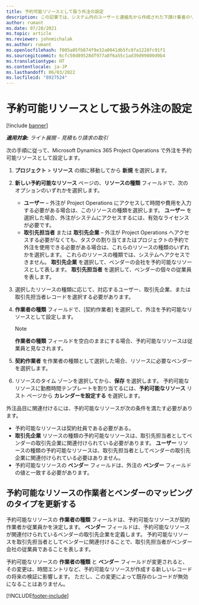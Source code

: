 ```yaml
---
title: 予約可能リソースとして扱う外注の設定
description: この記事では、システム内のユーザーと連絡先から作成された下請け業者のリソースを設定および保守して、それらを Microsoft Dynamics 365 Project Operations の外注先に関連付ける方法について説明します。
author: rumant
ms.date: 07/28/2021
ms.topic: article
ms.reviewer: johnmichalak
ms.author: rumant
ms.openlocfilehash: f005a05fb874f9e32a0041db5fc8fa1228fc91f1
ms.sourcegitcommit: 6cfc50d89528df977a8f6a55c1ad39d99800d9b4
ms.translationtype: HT
ms.contentlocale: ja-JP
ms.lasthandoff: 06/03/2022
ms.locfileid: "8927524"
---
```

# <a name="set-up-subcontractors-as-bookable-resources"></a>予約可能リソースとして扱う外注の設定

[!include [banner](../../includes/dataverse-preview.md)]

_**適用対象:** ライト展開 - 見積もり請求の取引_

次の手順に従って、Microsoft Dynamics 365 Project Operations で外注を予約可能リソースとして設定します。

1. **プロジェクト** \> **リソース** の順に移動してから **新規** を選択します。
2. **新しい予約可能なリソース** ページの、**リソースの種類** フィールドで、次のオプションのいずれかを選択します。

    - **ユーザー** – 外注が Project Operations にアクセスして時間や費用を入力する必要がある場合は、このリソースの種類を選択します。 **ユーザー** を選択した場合、外注がシステムにアクセスするには、有効なライセンスが必要です。
    - **取引先担当者** または **取引先企業** – 外注が Project Operations へアクセスする必要がなくても、タスクの割り当てまたはプロジェクトの予約で外注を使用できる必要がある場合は、これらのリソースの種類のいずれかを選択します。 これらのリソースの種類では、システムへアクセスできません。 **取引先企業** を選択して、ベンダーの会社を予約可能なリソースとして表します。 **取引先担当者** を選択して、べンダーの個々の従業員を表します。

3. 選択したリソースの種類に応じて、対応するユーザー、取引先企業、または取引先担当者レコードを選択する必要があります。
4. **作業者の種類** フィールドで、[契約作業者] を選択して、外注を予約可能なリソースとして設定します。

    > [!NOTE]
    > **作業者の種類** フィールドを空白のままにする場合、予約可能なリソースは従業員と見なされます。

5. **契約作業者** を作業者の種類として選択した場合、リソースに必要なベンダーを選択します。
6. リソースのタイム ゾーンを選択してから、**保存** を選択します。 予約可能なリソースに勤務時間テンプレートを割り当てるには、**予約可能なリソース** リスト ページから **カレンダーを設定する** を選択します。

外注品目に関連付けるには、予約可能なリソースが次の条件を満たす必要があります。

- 予約可能なリソースは契約社員である必要がある。
- **取引先企業** リソースの種類の予約可能なリソースは、取引先担当者としてベンダーの取引先企業に関連付けられている必要があります。 **ユーザー** リソースの種類の予約可能なリソースは、取引先担当者としてベンダーの取引先企業に関連付けられている必要はありません。
- 予約可能なリソースの **ベンダー** フィールドは、外注の **ベンダー** フィールドの値と一致する必要があります。

## <a name="update-the-type-of-worker-and-vendor-mapping-for-bookable-resources"></a>予約可能なリソースの作業者とベンダーのマッピングのタイプを更新する

予約可能なリソースの **作業者の種類** フィールドは、予約可能なリソースが契約作業者か従業員かを決定します。 **ベンダー** フィールドは、予約可能なリソースが関連付けられているベンダーの取引先企業を定義します。 予約可能なリソースを取引先担当者としてベンダーに関連付けることで、取引先担当者がベンダー会社の従業員であることを表します。

予約可能なリソースの **作業者の種類** と **ベンダー** フィールドが変更されると、その変更は、時間エントリなど、予約可能なリソースが作成する新しいレコードの将来の検証に影響します。 ただし、この変更によって既存のレコードが無効になることはありません。

[!INCLUDE[footer-include](../../includes/footer-banner.md)]
